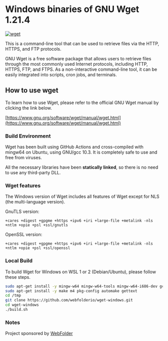 # Windows binaries of GNU Wget 1.21.4

[![wget](https://github.com/webfolderio/wget-windows/actions/workflows/wget.yml/badge.svg)](https://github.com/webfolderio/wget-windows/actions/workflows/wget.yml)

This is a command-line tool that can be used to retrieve files via the HTTP, HTTPS, and FTP protocols.

GNU Wget is a free software package that allows users to retrieve files through the most commonly used Internet protocols,
including HTTP, HTTPS, FTP, and FTPS. As a non-interactive command-line tool,
it can be easily integrated into scripts, cron jobs, and terminals.

## How to use wget

To learn how to use Wget, please refer to the official GNU Wget manual by clicking the link below.

[https://www.gnu.org/software/wget/manual/wget.html](https://www.gnu.org/software/wget/manual/wget.html)

### Build Environment

Wget has been built using GitHub Actions and cross-compiled with mingw64 on Ubuntu, using GNU/gcc 10.3.
It is completely safe to use and free from viruses.

All the necessary libraries have been **statically linked**, so there is no need to use any third-party DLL.

### Wget features

The Windows version of Wget includes all features of Wget except for NLS (the multi-language version).

GnuTLS version:

`+cares +digest +gpgme +https +ipv6 +iri +large-file +metalink -nls +ntlm +opie +psl +ssl/gnutls`

OpenSSL version:

`+cares +digest +gpgme +https +ipv6 +iri +large-file +metalink -nls +ntlm +opie +psl +ssl/openssl`

### Local Build

To build Wget for Windows on WSL 1 or 2 (Debian/Ubuntu), please follow these steps.

```bash
sudo apt-get install -y mingw-w64 mingw-w64-tools mingw-w64-i686-dev gcc
sudo apt-get install -y make m4 pkg-config automake gettext
cd /tmp
git clone https://github.com/webfolderio/wget-windows.git
cd wget-windows
./build.sh
```

### Notes

Project sponsored by [WebFolder](https://webfolder.io)
